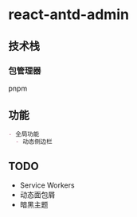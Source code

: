 # react-antd-admin

## 技术栈

### 包管理器

pnpm

## 功能

```md
- 全局功能
  - 动态侧边栏
```

## TODO

- Service Workers
- 动态面包屑
- 暗黑主题
